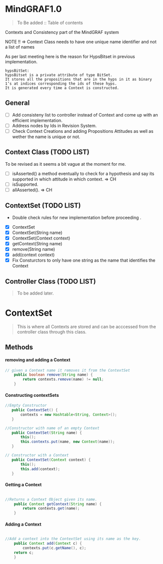 # MindGRAF1.0 

> To Be added :: Table of contents

Contexts and Consistency part of the MindGRAF system

NOTE !!
=> Context Class needs to have one unique name identifier and not a list of names

As per last meeting here is the reason for HypsBitset in previous implementation.
```
hypsBitSet:
hypsBitset is a private attribute of type BitSet.
It stores all the propositions that are in the hyps in it as binary 1’s at indices corresponding the ids of these hyps.
It is generated every time a Context is constructed.
```
## General 
- [ ] Add consisteny list to controller instead of Context and come up with an efficient implementation.
- [ ] Address nodes by Ids in Revision System.
- [ ] Check Context Creations and adding Propositions Attitudes as well as wether the name is unique or not.

## Context Class (**TODO LIST**)
To be revised as it seems a bit vague at the moment for me.
- [ ] isAsserted() a method eventually to check for a hypothesis and say its supported in which attitude in which context. => CH
- [ ] isSupported. 
- [ ] allAsserted(). => CH

## ContextSet (**TODO LIST**)
- Double check rules for new implementation before proceeding .
- [x] ContextSet
- [x] ContextSet(String name)
- [x] ContextSet(Context context)
- [x] getContext(String name)
- [x] remove(String name)
- [x] add(context context)
- [x] Fix Consturctors to only have one string as the name that identifies the Context

## Controller Class (**TODO LIST**)
> To be added later.

# ContextSet
> This is where all Contexts are stored and can be acccessed from the controller class through this class.

## Methods

#### removing and adding a Context
```java
// given a Context name it removes it from the ContextSet
    public boolean remove(String name) {
        return contexts.remove(name) != null;
    }
```
#### Constructing  contextSets
 ``` java
//Empty Constructor
    public ContextSet() {
        contexts = new Hashtable<String, Context>();
    }

//Constructor with name of an empty Context
    public ContextSet(String name) {
        this();
        this.contexts.put(name, new Context(name));
    }

// Constructor with a Context
	public ContextSet(Context context) {
        this();
        this.add(context);
    }
```

#### Getting a Context
```java

//Returns a Context Object given its name.
    public Context getContext(String name) {
        return contexts.get(name);
    }
```
#### Adding a Context
```java 

//Add a context into the ContextSet using its name as the key.
    public Context add(Context c) {
        contexts.put(c.getName(), c);
    return c;
    }
```
